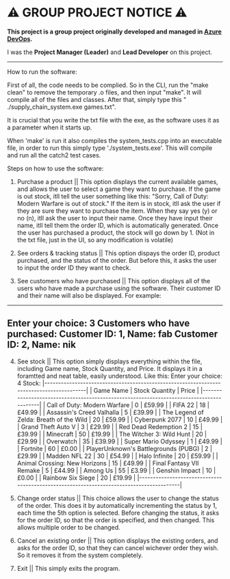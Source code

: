 # ⚠️ GROUP PROJECT NOTICE ⚠️

**This project is a group project originally developed and managed in [Azure DevOps](https://dev.azure.com/FG296/_git/Supply%20Chain%20System).**

I was the **Project Manager (Leader)** and **Lead Developer** on this project.

---



How to run the software:

First of all, the code needs to be complied. So in the CLI, run the "make clean" to remove the temporary .o files, and then input "make". It will compile all of the files and classes.
After that, simply type this " ./supply_chain_system.exe games.txt". 

It is crucial that you write the txt file with the exe, as the software uses it as a parameter when it starts up.

When 'make' is run it also compiles the system_tests.cpp into an executable file, in order to run this simply type './system_tests.exe'. This will compile and run all the catch2 test cases.


Steps on how to use the software:
1. Purchase a product || This option displays the current available games, and allows the user to select a game they want to purchase. If the game is out stock, itll tell the 
user something like this: "Sorry, Call of Duty: Modern Warfare is out of stock." If the item is in stock, itll ask the user if they are sure they want to purchase the item. 
When they say yes (y) or no (n), itll ask the user to input their name. Once they have input their name, itll tell them the order ID, which is automatically generated. Once 
the user has purchased a product, the stock will go down by 1. (Not in the txt file, just in the UI, so any modification is volatile)

2. See orders & tracking status || This option dispays the order ID, product purchased, and the status of the order. 
But before this, it asks the user to input the order ID they want to check. 

3. See customers who have purchased || This option displays all of the users who have made a purchase using the software. 
Their customer ID and their name will also be displayed. For example:
-------------------------------------
Enter your choice: 3
Customers who have purchased:
Customer ID: 1, Name: fab
Customer ID: 2, Name: nik
-------------------------------------

4. See stock || This option simply displays everything within the file, including Game name, Stock Quantity, and Price. It displays it in a foramtted and neat table, easily understood. 
Like this:
Enter your choice: 4
Stock:
|-----------------------------------------------------------------------------------------|
|                Game Name                   | Stock Quantity |            Price          |
|-----------------------------------------------------------------------------------------|
| Call of Duty: Modern Warfare               | 0              | £59.99                    |
| FIFA 22                                    | 18             | £49.99                    |
| Assassin's Creed Valhalla                  | 5              | £39.99                    |
| The Legend of Zelda: Breath of the Wild    | 20             | £59.99                    |
| Cyberpunk 2077                             | 10             | £49.99                    |
| Grand Theft Auto V                         | 3              | £29.99                    |
| Red Dead Redemption 2                      | 15             | £39.99                    |
| Minecraft                                  | 50             | £19.99                    |
| The Witcher 3: Wild Hunt                   | 20             | £29.99                    |
| Overwatch                                  | 35             | £39.99                    |
| Super Mario Odyssey                        | 1              | £49.99                    |
| Fortnite                                   | 60             | £0.00                     |
| PlayerUnknown's Battlegrounds (PUBG)       | 2              | £29.99                    |
| Madden NFL 22                              | 30             | £54.99                    |
| Halo Infinite                              | 20             | £59.99                    |
| Animal Crossing: New Horizons              | 15             | £49.99                    |
| Final Fantasy VII Remake                   | 5              | £44.99                    |
| Among Us                                   | 55             | £3.99                     |
| Genshin Impact                             | 10             | £0.00                     |
| Rainbow Six Siege                          | 20             | £19.99                    |
|-----------------------------------------------------------------------------------------|

5. Change order status || This choice allows the user to change the status of the order. This does it by automatically incrementing the status by 1, each time the 5th option is selected.
Before changing the status, it asks for the order ID, so that the order is specified, and then changed. This allows multiple order to be changed.

6. Cancel an existing order || This option displays the existing orders, and asks for the order ID, so that they can cancel wichever order they wish. So it removes it from the system
completely.

7. Exit || This simply exits the program.
